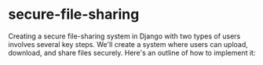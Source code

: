 # secure-file-sharing
Creating a secure file-sharing system in Django with two types of users involves several key steps. We'll create a system where users can upload, download, and share files securely. Here's an outline of how to implement it:

